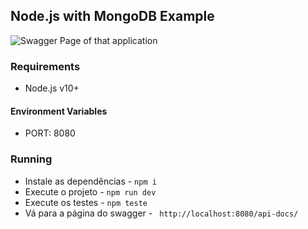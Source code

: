 ## Node.js with MongoDB Example

<img src="https://imgur.com/a/wIU24Op" alt="Swagger Page of that application" title="Swagger Page of that application"/>

### Requirements

- Node.js v10+

#### Environment Variables

- PORT: 8080
### Running

- Instale as dependências  - `npm i`
- Execute o projeto - `npm run dev`
- Execute os testes - `npm teste`
- Vá para a página do swagger - ` http://localhost:8080/api-docs/`

